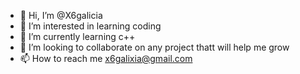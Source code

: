 - 👋 Hi, I’m @X6galicia
- 👀 I’m interested in learning coding
- 🌱 I’m currently learning c++
- 💞️ I’m looking to collaborate on any project thatt will help me grow
- 📫 How to reach me x6galixia@gmail.com

<!---
X6galicia/X6galicia is a ✨ special ✨ repository because its `README.md` (this file) appears on your GitHub profile.
You can click the Preview link to take a look at your changes.
--->
